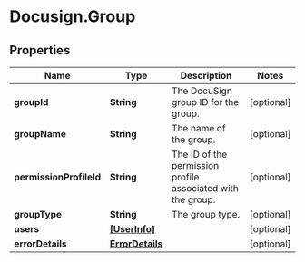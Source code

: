 # Docusign.Group

## Properties
Name | Type | Description | Notes
------------ | ------------- | ------------- | -------------
**groupId** | **String** | The DocuSign group ID for the group. | [optional] 
**groupName** | **String** | The name of the group. | [optional] 
**permissionProfileId** | **String** | The ID of the permission profile associated with the group. | [optional] 
**groupType** | **String** | The group type. | [optional] 
**users** | [**[UserInfo]**](UserInfo.md) |  | [optional] 
**errorDetails** | [**ErrorDetails**](ErrorDetails.md) |  | [optional] 


